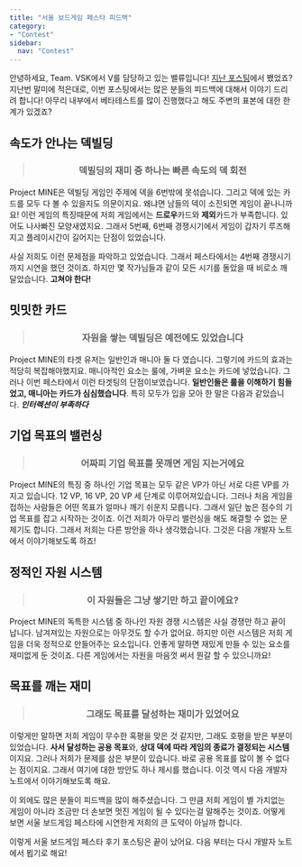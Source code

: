 ```yaml
---
title: "서울 보드게임 페스타 피드백"
category:
- "Contest"
sidebar:
  nav: "Contest"
---
```


안녕하세요, Team. VSK에서 V를 담당하고 있는 밸류입니다! [지난 포스팅](https://projectmine-boardgame.github.io/contest/seoul-boardgame-festa-ready "서울 보드게임 페스타 준비")에서 뵀었죠? 지난번 말미에 적은대로, 이번 포스팅에서는 많은 분들의 피드백에 대해서 이야기 드리려 합니다! 아무리 내부에서 베타테스트를 많이 진행했다고 해도 주변의 표본에 대한 한계가 있겠죠? 

## 속도가 안나는 덱빌딩

> ### <center>덱빌딩의 재미 중 하나는 빠른 속도의 덱 회전</center>

Project MINE은 덱빌딩 게임인 주제에 덱을 6번밖에 못섞습니다. 그리고 덱에 있는 카드를 모두 다 볼 수 있을지도 의문이지요. 왜냐면 남들의 덱이 소진되면 게임이 끝나니까요! 이런 게임의 특징때문에 저희 게임에서는 **드로우**카드와 **제외**카드가 부족합니다. 있어도 나사빠진 모양새였지요. 그래서 5번째, 6번째 경쟁시기에서 게임이 갑자기 루즈해지고 플레이시간이 길어지는 단점이 있었습니다.

사실 저희도 이런 문제점을 파악하고 있었습니다. 그래서 페스타에서는 4번째 경쟁시기까지 시연을 했던 것이죠. 하지만 몇 작가님들과 같이 모든 시기를 돌았을 때 비로소 깨달았습니다. **고쳐야 한다!**

## 밋밋한 카드

> ### <center> 자원을 쌓는 덱빌딩은 예전에도 있었습니다 </center>

Project MINE의 타겟 유저는 일반인과 매니아 둘 다 였습니다. 그렇기에 카드의 효과는 적당히 복잡해야했지요. 매니아적인 요소는 룰에, 가벼운 요소는 카드에 넣었습니다. 그러나 이번 페스타에서 이런 타겟팅의 단점이보였습니다. **일반인들은 룰을 이해하기 힘들었고, 매니아는 카드가 심심했습니다**. 특히 모두가 입을 모아 한 말은 다음과 같았습니다. ***인터렉션이 부족하다***

## 기업 목표의 밸런싱

> ### <center> 어짜피 기업 목표를 못깨면 게임 지는거에요 </center>

Project MINE의 특징 중 하나인 기업 목표는 모두 같은 VP가 아닌 서로 다른 VP를 가지고 있습니다. 12 VP, 16 VP, 20 VP 세 단계로 이루어져있습니다. 그러나 처음 게임을 접하는 사람들은 어떤 목표가 얼마나 깨기 쉬운지 모릅니다. 그래서 일단 높은 점수의 기업 목표를 잡고 시작하는 것이죠. 이건 저희가 아무리 밸런싱을 해도 해결할 수 없는 문제기도 합니다. 그래서 저희는 다른 방안을 하나 생각했습니다. 그것은 다음 개발자 노트에서 이야기해보도록 하죠!

## 정적인 자원 시스템

> ### <center> 이 자원들은 그냥 쌓기만 하고 끝이에요? </center>

Project MINE의 독특한 시스템 중 하나인 자원 경쟁 시스템은 사실 경쟁만 하고 끝이 납니다. 남겨져있는 자원으로는 아무것도 할 수가 없어요. 하지만 이런 시스템은 저희 게임을 더욱 정적으로 만들어주는 요소입니다. 안좋게 말하면 재밌게 만들 수 있는 요소를 재미없게 둔 것이죠. 다른 게임에서는 자원을 마음껏 써서 뭔갈 할 수 있으니까요!

## 목표를 깨는 재미

> ### <center> 그래도 목표를 달성하는 재미가 있었어요 </center>

이렇게만 말하면 저희 게임이 무수한 혹평을 맞은 것 같지만, 그래도 호평을 받은 부분이 있었습니다. **사서 달성하는 공용 목표**와, **상대 덱에 따라 게임의 종료가 결정되는 시스템**이지요. 그러나 저희가 문제를 삼은 부분이 있습니다. 바로 공용 목표를 많이 볼 수 없다는 점이지요. 그래서 여기에 대한 방안도 하나 제시를 했습니다. 이것 역시 다음 개발자 노트에서 이야기해보도록 해요.

이 외에도 많은 분들이 피드백을 많이 해주셨습니다. 그 만큼 저희 게임이 별 가치없는 게임이 아니라 조금만 더 손보면 멋진 게임이 될 수 있다는걸 말해주는 것이죠. 어떻게 보면 서울 보드게임 페스타에 시연한게 저희의 큰 도약이 아닐까 합니다.

이렇게 서울 보드게임 페스타 후기 포스팅은 끝이 났어요. 다음 부터는 다시 개발자 노트에서 뵙기로 해요! 